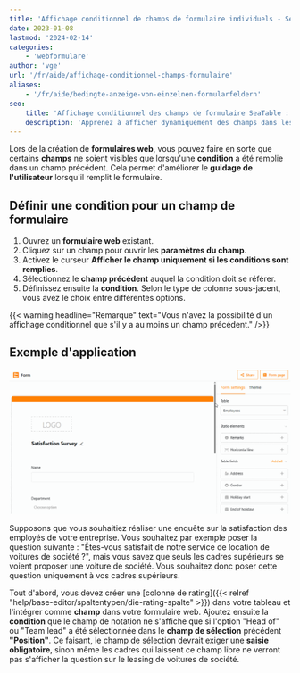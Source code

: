 ```yaml
---
title: 'Affichage conditionnel de champs de formulaire individuels - SeaTable'
date: 2023-01-08
lastmod: '2024-02-14'
categories:
    - 'webformulare'
author: 'vge'
url: '/fr/aide/affichage-conditionnel-champs-formulaire'
aliases:
    - '/fr/aide/bedingte-anzeige-von-einzelnen-formularfeldern'
seo:
    title: 'Affichage conditionnel des champs de formulaire SeaTable : guide pratique'
    description: 'Apprenez à afficher dynamiquement des champs dans les formulaires SeaTable en fonction de conditions, pour collecter des données ciblées et fluidifier l’expérience utilisateur.'
---
```


Lors de la création de **formulaires web**, vous pouvez faire en sorte que certains **champs** ne soient visibles que lorsqu'une **condition** a été remplie dans un champ précédent. Cela permet d'améliorer le **guidage de l'utilisateur** lorsqu'il remplit le formulaire.

## Définir une condition pour un champ de formulaire

1. Ouvrez un **formulaire web** existant.
2. Cliquez sur un champ pour ouvrir les **paramètres du champ**.
3. Activez le curseur **Afficher le champ uniquement si les conditions sont remplies**.
4. Sélectionnez le **champ précédent** auquel la condition doit se référer.
5. Définissez ensuite la **condition**. Selon le type de colonne sous-jacent, vous avez le choix entre différentes options.

{{< warning headline="Remarque" text="Vous n'avez la possibilité d'un affichage conditionnel que s'il y a au moins un champ précédent." />}}

## Exemple d'application

![Affichage conditionnel des champs dans les formulaires web](images/Bedingte-Anzeige-von-Feldern-in-Webformularen.gif)

Supposons que vous souhaitiez réaliser une enquête sur la satisfaction des employés de votre entreprise. Vous souhaitez par exemple poser la question suivante : "Êtes-vous satisfait de notre service de location de voitures de société ?", mais vous savez que seuls les cadres supérieurs se voient proposer une voiture de société. Vous souhaitez donc poser cette question uniquement à vos cadres supérieurs.

Tout d'abord, vous devez créer une [colonne de rating]({{< relref "help/base-editor/spaltentypen/die-rating-spalte" >}}) dans votre tableau et l'intégrer comme **champ** dans votre formulaire web. Ajoutez ensuite la **condition** que le champ de notation ne s'affiche que si l'option "Head of" ou "Team lead" a été sélectionnée dans le **champ de sélection** précédent **"Position"**. Ce faisant, le champ de sélection devrait exiger une **saisie obligatoire**, sinon même les cadres qui laissent ce champ libre ne verront pas s'afficher la question sur le leasing de voitures de société.
